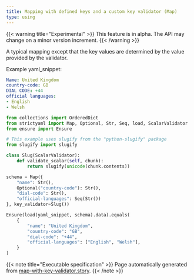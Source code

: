 ```yaml
---
title: Mapping with defined keys and a custom key validator (Map)
type: using
---
```


{{< warning title="Experimental" >}}
This feature is in alpha. The API may change on a minor version increment.
{{< /warning >}}


A typical mapping except that the key values are determined
by the value provided by the validator.


Example yaml_snippet:

```yaml
Name: United Kingdom
country-code: GB
DIAL CODE: +44
official languages:
- English
- Welsh

```


```python
from collections import OrderedDict
from strictyaml import Map, Optional, Str, Seq, load, ScalarValidator
from ensure import Ensure

# This example uses slugify from the "python-slugify" package
from slugify import slugify

class Slug(ScalarValidator):
    def validate_scalar(self, chunk):
        return slugify(unicode(chunk.contents))

schema = Map({
    "name": Str(),
    Optional("country-code"): Str(),
    "dial-code": Str(),
    "official-languages": Seq(Str())
}, key_validator=Slug())

```



```python
Ensure(load(yaml_snippet, schema).data).equals(
    {
        "name": "United Kingdom",
        "country-code": "GB",
        "dial-code": "+44",
        "official-languages": ["English", "Welsh"],
    }
)

```





{{< note title="Executable specification" >}}
Page automatically generated from <a href="https://github.com/crdoconnor/strictyaml/blob/master/hitch/story/map-with-key-validator.story">map-with-key-validator.story</a>.
{{< /note >}}